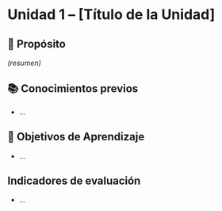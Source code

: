 # Unidad 1 – [Título de la Unidad]

## 🎯 Propósito
*(resumen)*

## 📚 Conocimientos previos
- ...

## 📌 Objetivos de Aprendizaje
- ...

## Indicadores de evaluación
- ...